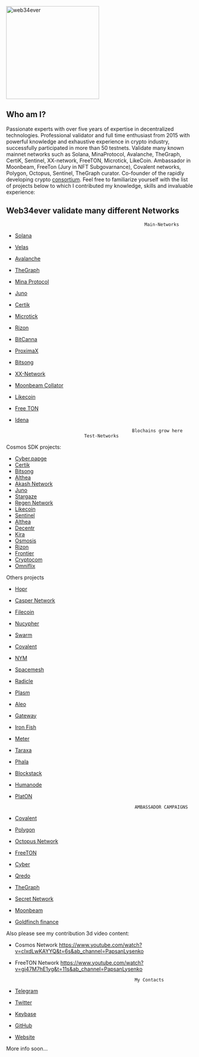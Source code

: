 <img src="https://user-images.githubusercontent.com/38581319/133357680-f1a21271-0d0d-4a8f-8254-8a7927b94332.png" alt="web34ever" width="250" height="250">

## Who am I?
Passionate experts with over five years of expertise in decentralized technologies. Professional validator and full time enthusiast from 2015 with powerful knowledge and exhaustive experience in crypto industry, successfully participated in more than 50 testnets. Validate many known mainnet networks such as Solana, MinaProtocol, Avalanche, TheGraph, CertiK, Sentinel, XX-network, FreeTON, Microtick, LikeCoin. Ambassador in Moonbeam, FreeTon (Jury in NFT Subgovarnance), Covalent networks, Polygon, Octopus, Sentinel, TheGraph curator. Co-founder of the rapidly developing crypto [consortium](https://koinsortium.com/). Feel free to familiarize yourself with the list of projects below to which I contributed my knowledge, skills and invaluable experience:

## Web34ever validate **many** different Networks
                                                        Main-Networks
								 	
				
- [Solana](https://www.validators.app/validators/mainnet/7MTjmteQHhthwwTZhUzsc2dP4NBvGNRqj8jzdqNxHFGE?locale=en&order=&refresh=)

- [Velas](https://velasvalidators.com/AeH8nSJYDPVsEhXqEMi5Ujy8ZZ7CAs7zGXGwbBicPQnd)

- [Avalanche](https://avascan.info/staking/validator/NodeID-GcWopGJ9HZAJSBSw5vVGxd7r9rntKj21Q)

- [TheGraph](https://thegraph.com/explorer/profile?id=0x61fb0285da8609b17bd82675acf0fc0a60061d7d&view=Delegating)	

- [Mina Protocol](https://minaexplorer.com/wallet/B62qrnPdz8HpsDJfGHirDLpVrN2VeyeitdaTKBaccWtHpeVW9Hgwi75)

- [Juno](https://www.mintscan.io/juno/validators/junovaloper1mxpyg8u68k6a8wdu3hs5whcpw9q285pcpxm5yx)	

- [Certik](https://explorer.certik.foundation/validators/certikvaloper1036rphfnyw49fzm5ajfud743j2qutlk9flnnsq?net=shentu-1)	
 
- [Microtick](https://explorer.microtick.zone/validator/microvaloper1mn8r3x4g2nmwmvsqqh3tsnzxp54c7qwrumgje2)
 
- [Rizon](https://www.mintscan.io/rizon/validators/rizonvaloper17kpyk8nqwr0dkv4nz5j4d3r9umfm23we0fk8wj)
 
- [BitCanna](https://www.mintscan.io/bitcanna/validators/bcnavaloper1ex2m0j9gc7l49lr5qgrhnp7vy83adq0k3uj8pk)

- [ProximaX](https://github.com/proximax-storage/xpx-mainnet-chain-onboarding/tree/master/docker-method)

- [Bitsong](https://explorebitsong.com/staking/bitsongvaloper139dppl6gyerq8yaweksajut3urwyygsz7r4ej4)

- [XX-Network](https://dashboard.xx.network/nodes/sFMS0TKTK5FoignYUnhJDwWz9_Uotmzg3LI-szS3ixIC)

- [Moonbeam Collator](https://moonbase.subscan.io/validator/0xbd257396ed62526054f41be2065b3d1532485189)
		
- [Likecoin](https://likecoin.bigdipper.live/validator/cosmosvaloper1yxzlyqmje82kc3l6nl3tpxhqs356vvh6eu6q5h)
 
- [Free TON](https://ton.live/depools/depoolDetails?id=0%3Ae108fbffddd3999898788f59b267a0641287703866845d1734be5cd7f637473c)
 
- [Idena](https://scan.idena.io/address/0x8f13de3aad441684cdfb84c5410f845697cce378#rewards)


                                                  Blochains grow here
						        Test-Networks 

Cosmos SDK projects:
- [Cyber.papge](https://rebyc.cyber.page/network/bostrom/hero/bostromvaloper15zs0cjct43xs4z4sesxcrynar5mxm82fh73g0j)
- [Certik](https://explorer.certik.foundation/validators/certikvaloper1036rphfnyw49fzm5ajfud743j2qutlk9flnnsq?net=shentu-1)
- [Bitsong](https://explorebitsong.com/staking/bitsongvaloper139dppl6gyerq8yaweksajut3urwyygsz7r4ej4)
- [Althea](https://testnet.althea.aneka.io/validators/cosmosvaloper1hv0dcr9l2l090jxtuxu8nsa2jm6h307xfdcwscj)
- [Akash Network](http://5k6rp916o9807flqte7ruq1bk0.ingress.ewr1p0.mainnet.akashian.io/)
- [Juno](https://juno.omniflix.co/)
- [Stargaze](https://explorer.cygnusx-1.publicawesome.dev/validator/starsvaloper1jg39wazpukeqcytuuad7tsn3end22spg2m4u0x)
- [Regen Network](https://regen.aneka.io/validators?page=active)
- [Likecoin](https://likecoin.bigdipper.live/validator/cosmosvaloper1yxzlyqmje82kc3l6nl3tpxhqs356vvh6eu6q5h)
- [Sentinel](https://explorer.sentinel.co/validator/sentvaloper1qx4p43c480wxsxt63wfdvupzqp4dduknxldygu)
- [Althea](https://testnet.althea.aneka.io/validators/cosmosvaloper1hv0dcr9l2l090jxtuxu8nsa2jm6h307xfdcwscj)
- [Decentr](https://explorer.decentr.net/validators/decentrvaloper1xmfyelmhajhswh4m2pqxw9vm6yjw3866j4nmls)
- [Kira](https://github.com/KiraCore/testnet)
- [Osmosis](https://github.com/osmosis-labs/networks) 
- [Rizon](https://testnet.mintscan.io/rizon/validators/rizonvaloper15sn3ts9jpmf23eskx7730mngftq4gta82y32jf) 
- [Frontier]()
- [Cryptocom](https://crypto.org/explorer/croeseid/validator/tcrocncl129xlqcjasyzqsc4364x7hc6m6t5w33ruqp53qx)
- [Omniflix](https://explorer.omniflix.network/validators)



Others projects
- [Hopr](https://telemetry.polkadot.io/#list/Zeitgeist%20Battery%20Park)
- [Casper Network](https://github.com/cybernekit/casper-node)
- [Filecoin]()
- [Nucypher]()
- [Swarm]()
- [Covalent]()
- [NYM]()	
- [Spacemesh]()	
- [Radicle]()	
- [Plasm]()	
- [Aleo]()	
- [Gateway]()
- [Iron Fish]()
- [Meter]()
- [Taraxa]()
- [Phala]()
- [Blockstack]()
- [Humanode]()
- [PlatON]()


                                                   AMBASSADOR CAMPAIGNS
						   
- [Covalent]()
- [Polygon]()
- [Octopus Network]()
- [FreeTON]()
- [Cyber]()
- [Qredo]()
- [TheGraph]()
- [Secret Network]()
- [Moonbeam]()
- [Goldfinch finance]()

Also please see my contribution 3d video content:

- Cosmos Network https://www.youtube.com/watch?v=cIxdLwKAYYQ&t=6s&ab_channel=PapsanLysenko
- FreeTON Network https://www.youtube.com/watch?v=gi47M7hE1yg&t=11s&ab_channel=PapsanLysenko

                                                   My Contacts
						   
						   
 - [Telegram](https://t.me/hekit)
 - [Twitter](https://twitter.com/web34ever)
 - [Keybase](https://keybase.io/web34ever)
 - [GitHub](https://github.com/cybernekit)
 - [Website](https://web34ever.network/)
						  
						   
More info soon... <br />
